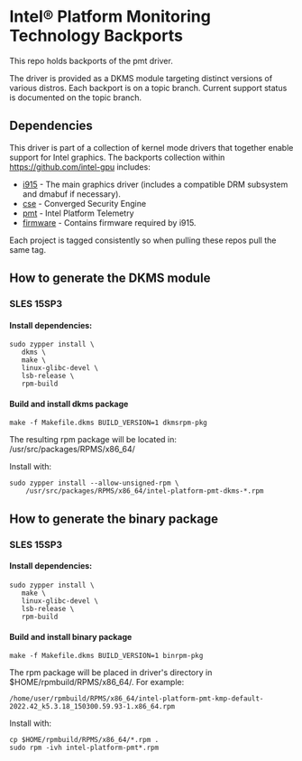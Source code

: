# Intel® Platform Monitoring Technology Backports

This repo holds backports of the pmt driver.

The driver is provided as a DKMS module targeting distinct
versions of various distros. Each backport is on a topic 
branch. Current support status is documented on the topic branch.

## Dependencies
This driver is part of a collection of kernel mode drivers 
that together enable support for Intel graphics. The backports 
collection within https://github.com/intel-gpu includes:

  - [i915](https://github.com/intel-gpu/intel-gpu-i915-backports) - The main graphics driver (includes a compatible DRM subsystem and dmabuf if necessary).
  - [cse](https://github.com/intel-gpu/intel-gpu-cse-backports) - Converged Security Engine
  - [pmt](https://github.com/intel-gpu/intel-gpu-pmt-backports) - Intel Platform Telemetry
  - [firmware](https://github.com/intel-gpu/intel-gpu-firmware) - Contains firmware required by i915.  

Each project is tagged consistently so when pulling these repos pull the same tag.

## How to generate the DKMS module

### SLES 15SP3

#### Install dependencies:

```
sudo zypper install \
   dkms \
   make \
   linux-glibc-devel \
   lsb-release \
   rpm-build
```

#### Build and install dkms package
```
make -f Makefile.dkms BUILD_VERSION=1 dkmsrpm-pkg
```

The resulting rpm package will be located in:
/usr/src/packages/RPMS/x86_64/

Install with:

```
sudo zypper install --allow-unsigned-rpm \
    /usr/src/packages/RPMS/x86_64/intel-platform-pmt-dkms-*.rpm
```

## How to generate the binary package

### SLES 15SP3

#### Install dependencies:

```
sudo zypper install \
   make \
   linux-glibc-devel \
   lsb-release \
   rpm-build
```

#### Build and install binary package
```
make -f Makefile.dkms BUILD_VERSION=1 binrpm-pkg
```

The rpm package will be placed in driver's directory in $HOME/rpmbuild/RPMS/x86_64/.
For example:

```
/home/user/rpmbuild/RPMS/x86_64/intel-platform-pmt-kmp-default-2022.42_k5.3.18_150300.59.93-1.x86_64.rpm
```

Install with:

```
cp $HOME/rpmbuild/RPMS/x86_64/*.rpm .
sudo rpm -ivh intel-platform-pmt*.rpm
```